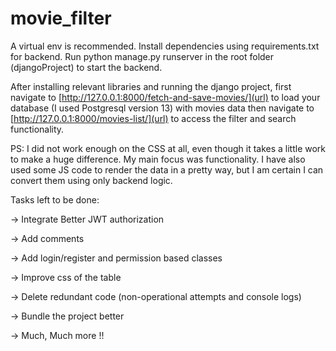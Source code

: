 # movie_filter

A virtual env is recommended. Install dependencies using requirements.txt for backend. Run python manage.py runserver in
the root folder (djangoProject) to start the backend.

After installing relevant libraries and running the django project, first navigate
to [http://127.0.0.1:8000/fetch-and-save-movies/](url) to load your database (I used Postgresql version 13) with movies
data then navigate to [http://127.0.0.1:8000/movies-list/](url)  to access the filter and search functionality.

PS: I did not work enough on the CSS at all, even though it takes a little work to make a huge difference. My main focus
was functionality. I have also used some JS code to render the data in a pretty way, but I am certain I can convert them
using only backend logic.

Tasks left to be done:

-> Integrate Better JWT authorization

-> Add comments

-> Add login/register and permission based classes

-> Improve css of the table

-> Delete redundant code (non-operational attempts and console logs)

-> Bundle the project better

-> Much, Much more !!
